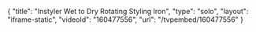 {
    "title": "Instyler Wet to Dry Rotating Styling Iron",
    "type": "solo",
    "layout": "iframe-static",
    "videoId": "160477556",
    "url": "\/tvpembed\/160477556"
}